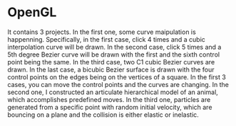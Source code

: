 # OpenGL
It contains 3 projects. In the first one, some curve maipulation is happenning. Specifically, in the first case, click 4 times and a cubic interpolation curve will be drawn. In the second case, click 5 times and a 5th degree Bezier curve will be drawn with the first and the sixth control point being the same. In the third case, two C1 cubic Bezier curves are drawn. In the last case, a bicubic Bezier surface is drawn with the four control points on the edges being on the vertices of a square. In the first 3 cases, you can move the control points and the curves are changing. In the second one, I constructed an articulate hierarchical model of an animal, which accomplishes predefined moves. In the third one, particles are generated from a specific point with random initial velocity, which are bouncing on a plane and the collision is either elastic or inelastic.
